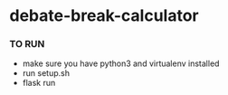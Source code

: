 # debate-break-calculator

### TO RUN
- make sure you have python3 and virtualenv installed
- run setup.sh
- flask run